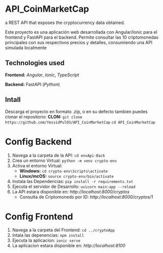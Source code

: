 # API_CoinMarketCap

a REST API that exposes the cryptocurrency data obtained.

Este proyecto es una aplicación web desarrollada con Angular/Ionic para el frontend y FastAPI para el backend. Permite consultar las 10 criptomonedas principales con sus respectivos precios y detalles, consumiendo una API simulada localmente

## Technologies used

**Frontend:** _Angular_, _Ionic_, _TypeScript_

**Backend:** FastAPI (_Python_)

## Intall

Descarga el proyecto en formato .zip, o en su defecto tambien puedes clonar el repositorio:
**CLON:**
`git clone https://github.com/YessidPul03/API_CoinMarketCap`
`cd API_CoinMarketCap`

# Config Backend

1. Navega a la carpeta de la API:
   `cd envApi-Back`
2. Crea un entorno Virtual:
   `python -m venv crypto-env`
3. Activa el entorno Virtual:
   - **Windows:** `cd crypto-env\Scripts\activate`
   - **Linux/mcOS:** `source crypto-env/bin/activate`
4. Instala las Dependencias:
   `pip install -r requirements.txt`
5. Ejecuta el servidor de Desarrollo:
   `uvicorn main:app --reload`
6. La API estara disponible en:
   _http://localhost:8000/cryptos_
   - Consulta de Criptomonedo por ID:
     _http://localhost:8000/cryptos/1_

# Config Frontend

1. Navega a la carpeta del Frontend:
   `cd ../cryptoApp`
2. Intala las depenencias:
   `npm install`
3. Ejecuta la aplicacion:
   `ionic serve`
4. La aplicacion estara disponible en:
   _http://localhost:8100_
